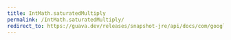 ```yaml
---
title: IntMath.saturatedMultiply
permalink: /IntMath.saturatedMultiply/
redirect_to: https://guava.dev/releases/snapshot-jre/api/docs/com/google/common/math/IntMath.html#saturatedMultiply-int-int-
---
```

